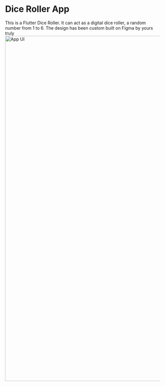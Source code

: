 # Dice Roller App
This is a Flutter Dice Roller. It can act as a digital dice roller, a random number from 1 to 6. The design has been custom built on Figma by yours truly
<img width="520" height="1119" alt="App UI" src="https://github.com/user-attachments/assets/42fa2a37-2f2d-4a05-8193-cb10ace384fb" />
